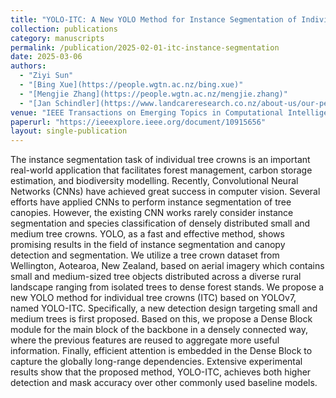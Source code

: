 ```yaml
---
title: "YOLO-ITC: A New YOLO Method for Instance Segmentation of Individual Tree Crowns"
collection: publications
category: manuscripts
permalink: /publication/2025-02-01-itc-instance-segmentation
date: 2025-03-06
authors:
  - "Ziyi Sun"
  - "[Bing Xue](https://people.wgtn.ac.nz/bing.xue)"
  - "[Mengjie Zhang](https://people.wgtn.ac.nz/mengjie.zhang)"
  - "[Jan Schindler](https://www.landcareresearch.co.nz/about-us/our-people/jan-schindler)"
venue: "IEEE Transactions on Emerging Topics in Computational Intelligence"
paperurl: "https://ieeexplore.ieee.org/document/10915656"
layout: single-publication
---
```


The instance segmentation task of individual tree crowns is an important real-world application that facilitates forest management, carbon storage estimation, and biodiversity modelling. Recently, Convolutional Neural Networks (CNNs) have achieved great success in computer vision. Several efforts have applied CNNs to perform instance segmentation of tree canopies. However, the existing CNN works rarely consider instance segmentation and species classification of densely distributed small and medium tree crowns. YOLO, as a fast and effective method, shows promising results in the field of instance segmentation and canopy detection and segmentation. We utilize a tree crown dataset from Wellington, Aotearoa, New Zealand, based on aerial imagery which contains small and medium-sized tree objects distributed across a diverse rural landscape ranging from isolated trees to dense forest stands. We propose a new YOLO method for individual tree crowns (ITC) based on YOLOv7, named YOLO-ITC. Specifically, a new detection design targeting small and medium trees is first proposed. Based on this, we propose a Dense Block module for the main block of the backbone in a densely connected way, where the previous features are reused to aggregate more useful information. Finally, efficient attention is embedded in the Dense Block to capture the globally long-range dependencies. Extensive experimental results show that the proposed method, YOLO-ITC, achieves both higher detection and mask accuracy over other commonly used baseline models.



